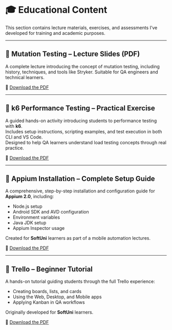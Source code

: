 # 🎓 Educational Content

This section contains lecture materials, exercises, and assessments I’ve developed for training and academic purposes.

---

## 📘 Mutation Testing – Lecture Slides (PDF)
A complete lecture introducing the concept of mutation testing, including history, techniques, and tools like Stryker. 
Suitable for QA engineers and technical learners.

📎 [Download the PDF](https://github.com/M33rschaum/technical-writing-portfolio/raw/main/educational-content/Mutation-Testing.pdf)

---

## 🧪 k6 Performance Testing – Practical Exercise
A guided hands-on activity introducing students to performance testing with **k6**.  
Includes setup instructions, scripting examples, and test execution in both CLI and VS Code.  
Designed to help QA learners understand load testing concepts through real practice.

📎 [Download the PDF](https://github.com/M33rschaum/technical-writing-portfolio/raw/main/educational-content/Exercise-K6.pdf)

---

## 📱 Appium Installation – Complete Setup Guide

A comprehensive, step-by-step installation and configuration guide for **Appium 2.0**, including:
- Node.js setup
- Android SDK and AVD configuration
- Environment variables
- Java JDK setup
- Appium Inspector usage

Created for **SoftUni** learners as part of a mobile automation lectures.

📎 [Download the PDF](https://github.com/M33rschaum/technical-writing-portfolio/raw/main/educational-content/Appium-Installations.pdf)

---

## 🧭 Trello – Beginner Tutorial

A hands-on tutorial guiding students through the full Trello experience:
- Creating boards, lists, and cards
- Using the Web, Desktop, and Mobile apps
- Applying Kanban in QA workflows

Originally developed for **SoftUni** learners.

📎 [Download the PDF](https://github.com/M33rschaum/technical-writing-portfolio/raw/main/educational-content/Trello.pdf)
